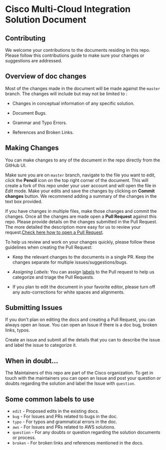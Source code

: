 # Cisco Multi-Cloud Integration Solution Document

## Contributing

We welcome your contributions to the documents residing in this repo. Please follow this contributions guide to make sure your changes or suggestions are addressed.

## Overview of doc changes

Most of the changes made in the document will be made against the `master` branch. The changes will include but may not be limited to :

* Changes in conceptual information of any specific solution.
  
* Document Bugs.

* Grammar and Typo Errors.

* References and Broken Links.

## Making Changes

You can make changes to any of the document in the repo directly from the GitHub UI. 

Make sure you are on `master` branch, navigate to the file you want to edit, click the **Pencil** icon on the top right corner of the document. This will create a fork of this repo under your user account and will open the file in *Edit* mode. Make your edits and save the changes by clicking on **Commit changes** button. We recommend adding a summary of the changes in the text box provided.

If you have changes in multiple files, make those changes and commit the changes. Once all the changes are made open a **Pull Request** against this repo. Please provide details on the changes submitted in the Pull Request. The more detailed the description more easy for us to review your request.[Check here how to open a Pull Request](https://help.github.com/articles/creating-a-pull-request-from-a-fork/).

To help us review and work on your changes quickly, please follow these guidelines when creating the Pull Request:

* Keep the relevant changes to the documents in a single PR. Keep the changes separate for multiple issues/suggestions/bugs.

* *Assigning Labels*: You can assign [labels](#some-common-labels-to-use) to the Pull request to help us categorize and triage the Pull Requests.

* If you plan to edit the document in your favorite editor, please turn off any auto-corrections for white spaces and alignments.

## Submitting Issues

If you don't plan on editing the docs and creating a Pull Request, you can always open an Issue. You can open an Issue if there is a doc bug, broken links, typos.

Create an issue and submit all the details that you can to describe the issue and label the issue to categorize it.

## When in doubt...

The Maintainers of this repo are part of the Cisco organization. To get in touch with the maintainers you can open an Issue and post your question or doubts regarding the solution and label the Issue with `question`.

## Some common labels to use

* `edit` - Proposed edits in the existing docs.
* `bug` - For Issues and PRs related to bugs in the doc.
* `typo` - For typos and grammatical errors in the doc.
* `aws` - For Issues and PRs related to AWS solutions.
* `question` - For any doubts or question regarding the solution documents or process.
* `broken` - For broken links and references mentioned in the docs.
